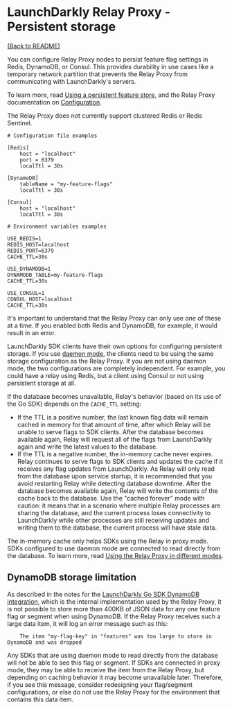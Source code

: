 # LaunchDarkly Relay Proxy - Persistent storage

[(Back to README)](../README.md)

You can configure Relay Proxy nodes to persist feature flag settings in Redis, DynamoDB, or Consul. This provides durability in use cases like a temporary network partition that prevents the Relay Proxy from communicating with LaunchDarkly's servers.

To learn more, read [Using a persistent feature store](https://docs.launchdarkly.com/sdk/concepts/feature-store), and the Relay Proxy documentation on [Configuration](./configuration.md).

The Relay Proxy does not currently support clustered Redis or Redis Sentinel.

```
# Configuration file examples

[Redis]
    host = "localhost"
    port = 6379
    localTtl = 30s

[DynamoDB]
    tableName = "my-feature-flags"
    localTtl = 30s

[Consul]
    host = "localhost"
    localTtl = 30s
```

```
# Environment variables examples

USE_REDIS=1
REDIS_HOST=localhost
REDIS_PORT=6379
CACHE_TTL=30s

USE_DYNAMODB=1
DYNAMODB_TABLE=my-feature-flags
CACHE_TTL=30s

USE_CONSUL=1
CONSUL_HOST=localhost
CACHE_TTL=30s
```

It's important to understand that the Relay Proxy can only use _one_ of these at a time. If you enabled both Redis and DynamoDB, for example, it would result in an error.

LaunchDarkly SDK clients have their own options for configuring persistent storage. If you use [daemon mode](../README.md#daemon-mode), the clients need to be using the same storage configuration as the Relay Proxy. If you are not using daemon mode, the two configurations are completely independent. For example, you could have a relay using Redis, but a client using Consul or not using persistent storage at all.

If the database becomes unavailable, Relay's behavior (based on its use of the Go SDK) depends on the `CACHE_TTL` setting:

- If the TTL is a positive number, the last known flag data will remain cached in memory for that amount of time, after which Relay will be unable to serve flags to SDK clients. After the database becomes available again, Relay will request all of the flags from LaunchDarkly again and write the latest values to the database.
- If the TTL is a negative number, the in-memory cache never expires. Relay continues to serve flags to SDK clients and updates the cache if it receives any flag updates from LaunchDarkly. As Relay will only read from the database upon service startup, it is recommended that you avoid restarting Relay while detecting database downtime. After the database becomes available again, Relay will write the contents of the cache back to the database. Use the "cached forever" mode with caution: it means that in a scenario where multiple Relay processes are sharing the database, and the current process loses connectivity to LaunchDarkly while other processes are still receiving updates and writing them to the database, the current process will have stale data.

The in-memory cache only helps SDKs using the Relay in proxy mode. SDKs configured to use daemon mode are connected to read directly from the database. To learn more, read [Using the Relay Proxy in different modes](https://docs.launchdarkly.com/home/advanced/relay-proxy/using#using-the-relay-proxy-in-different-modes).

## DynamoDB storage limitation

As described in the notes for the [LaunchDarkly Go SDK DynamoDB integration](https://github.com/launchdarkly/go-server-sdk-dynamodb/blob/master/README.md#data-size-limitation), which is the internal implementation used by the Relay Proxy, it is not possible to store more than 400KB of JSON data for any one feature flag or segment when using DynamoDB. If the Relay Proxy receives such a large data item, it will log an error message such as this:

```
    The item "my-flag-key" in "features" was too large to store in DynamoDB and was dropped
```

Any SDKs that are using daemon mode to read directly from the database will not be able to see this flag or segment. If SDKs are connected in proxy mode, they may be able to receive the item from the Relay Proxy, but depending on caching behavior it may become unavailable later. Therefore, if you see this message, consider redesigning your flag/segment configurations, or else do not use the Relay Proxy for the environment that contains this data item.
